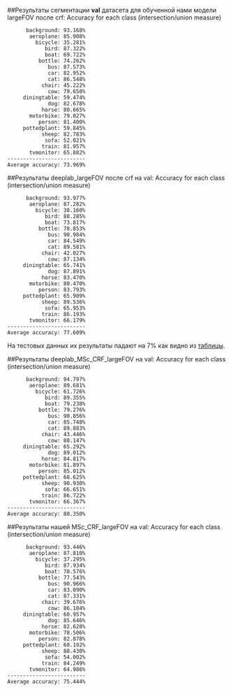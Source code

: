 ##Результаты сегментации __val__ датасета для обученной нами модели largeFOV после crf:
Accuracy for each class (intersection/union measure)
```
      background: 93.168%
       aeroplane: 85.908%
         bicycle: 35.281%
            bird: 87.322%
            boat: 69.722%
          bottle: 74.262%
             bus: 87.573%
             car: 82.952%
             cat: 86.548%
           chair: 45.222%
             cow: 79.658%
     diningtable: 59.474%
             dog: 82.678%
           horse: 80.665%
       motorbike: 79.027%
          person: 81.400%
     pottedplant: 59.845%
           sheep: 82.783%
            sofa: 52.021%
           train: 81.957%
       tvmonitor: 65.882%
-------------------------
Average accuracy: 73.969%
```


##Результаты deeplab_largeFOV после crf на val:
Accuracy for each class (intersection/union measure)
```
      background: 93.977%
       aeroplane: 87.282%
         bicycle: 38.160%
            bird: 88.285%
            boat: 73.817%
          bottle: 78.853%
             bus: 90.984%
             car: 84.549%
             cat: 89.581%
           chair: 42.027%
             cow: 87.134%
     diningtable: 65.741%
             dog: 87.891%
           horse: 83.470%
       motorbike: 80.470%
          person: 83.793%
     pottedplant: 65.909%
           sheep: 89.536%
            sofa: 65.953%
           train: 86.193%
       tvmonitor: 66.179%
-------------------------
Average accuracy: 77.609%
```
На тестовых данных их результаты падают на 7% как видно из [таблицы](http://host.robots.ox.ac.uk:8080/leaderboard/displaylb.php?cls=mean&challengeid=11&compid=6&submid=4581).


##Результаты deeplab_MSc_CRF_largeFOV на val:
Accuracy for each class (intersection/union measure)
```
      background: 94.797%
       aeroplane: 89.681%
         bicycle: 61.726%
            bird: 89.355%
            boat: 79.238%
          bottle: 79.276%
             bus: 90.856%
             car: 85.748%
             cat: 89.883%
           chair: 43.446%
             cow: 88.147%
     diningtable: 65.292%
             dog: 89.012%
           horse: 84.817%
       motorbike: 81.897%
          person: 85.012%
     pottedplant: 68.625%
           sheep: 90.930%
            sofa: 66.651%
           train: 86.722%
       tvmonitor: 66.367%
-------------------------
Average accuracy: 80.350%
```

##Результаты нашей MSc_CRF_largeFOV на val:
Accuracy for each class (intersection/union measure)
```
      background: 93.446%
       aeroplane: 87.810%
         bicycle: 37.295%
            bird: 87.934%
            boat: 70.576%
          bottle: 77.543%
             bus: 90.966%
             car: 83.090%
             cat: 87.331%
           chair: 39.676%
             cow: 86.184%
     diningtable: 60.957%
             dog: 85.646%
           horse: 82.628%
       motorbike: 78.506%
          person: 82.878%
     pottedplant: 60.192%
           sheep: 88.430%
            sofa: 54.002%
           train: 84.249%
       tvmonitor: 64.986%
-------------------------
Average accuracy: 75.444%
```
